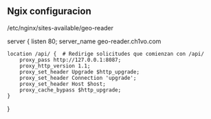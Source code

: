 ## Ngix configuracion
/etc/nginx/sites-available/geo-reader

server {
    listen 80;
    server_name geo-reader.ch1vo.com

    location /api/ {  # Redirige solicitudes que comienzan con /api/
        proxy_pass http://127.0.0.1:8087;
        proxy_http_version 1.1;
        proxy_set_header Upgrade $http_upgrade;
        proxy_set_header Connection 'upgrade';
        proxy_set_header Host $host;
        proxy_cache_bypass $http_upgrade;
    }
}

